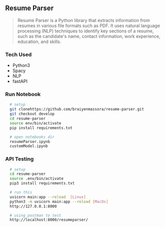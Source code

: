 ## Resume Parser

> Resume Parser is a Python library that extracts information from resumes in various file formats such as PDF. It uses natural language processing (NLP) techniques to identify key sections of a resume, such as the candidate's name, contact information, work experience, education, and skills.

### Tech Used

- Python3
- Spacy
- NLP
- fastAPI

### Run Notebook

```bash
  # setup
  git clonehttps://github.com/braiyenmassora/resume-parser.git
  git checkout develop
  cd resume-parser
  source env/bin/activate
  pip install requirements.txt

  # open notebooks dir
  resumeParser.ipynb
  customModel.ipynb

```
### API Testing

```bash
  # setup
  cd resume-parser
  source .env/bin/activate
  pip3 install requirements.txt

  # run this
  uvicorn main:app --reload  [Linux]
  python3 -m uvicorn main:app --reload [MacOs]
  http://127.0.0.1:8000

  # using postman to test
  http://localhost:8000/resumeparser/
```
